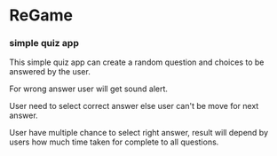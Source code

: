 # ReGame
### simple quiz app

This simple quiz app can create a random question and choices to be answered by the user.

For wrong answer user will get sound alert.

User need to select correct answer else user can't be move for next answer.

User have multiple chance to select right answer, result will depend by users how much time taken for complete to all questions.
